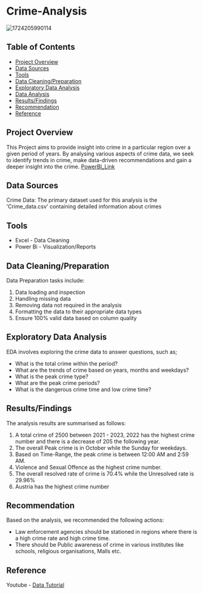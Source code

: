 # Crime-Analysis

![1724205990114](https://github.com/user-attachments/assets/6e9cbf7f-1165-40b6-bcb1-ace764fefb42)

## Table of Contents

- [Project Overview](#project-overview)
- [Data Sources](#data-sources)
- [Tools](#tools)
- [Data Cleaning/Preparation](#data-cleaning-preparation)
- [Exploratory Data Analysis](#exploratory-data-analysis)
- [Data Analysis](#data-analysis)
- [Results/Findings](#results-findings)
- [Recommendation](#recommedation)
- [Reference](#reference)

## Project Overview
 This Project aims to provide insight into crime in a particular region over a given period of years. By analysing various aspects of crime data, we seek to identify trends in crime, make data-driven recommendations and gain a deeper insight into the crime.
 [PowerBI_Link](https://app.powerbi.com/groups/me/reports/40415ea6-1c67-45c5-817c-1664ac6f26b2/afbd79c49c617fd434ec?experience=power-bi)

 ## Data Sources
 Crime Data: The primary dataset used for this analysis is the 'Crime_data.csv' containing detailed information about crimes

 ## Tools
 - Excel - Data Cleaning
 - Power Bi - Visualization/Reports

## Data Cleaning/Preparation
Data Preparation tasks include:
1. Data loading and inspection
2. Handling missing data
3. Removing data not required in the analysis
4. Formatting the data to their appropriate data types
5. Ensure 100% valid data based on column quality

## Exploratory Data Analysis
 EDA involves exploring the crime data to answer questions, such as;
 - What is the total crime within the period?
 - What are the trends of crime based on years, months and weekdays?
 - What is  the peak crime type?
 - What are the peak crime periods?
 - What is the dangerous crime time and low crime time?

## Results/Findings
The analysis results are summarised as follows:
1. A total crime of 2500 between 2021 - 2023, 2022 has the highest crime number and there is a decrease of 205 the following year.
2. The overall Peak crime is in October while the Sunday for weekdays.
3. Based on Time-Range, the peak crime is between 12:00 AM and 2:59 AM.
4. Violence and Sexual Offence as the highest crime number.
5. The overall resolved rate of crime is 70.4% while the Unresolved rate is 29.96%
6. Austria has the highest crime number

## Recommendation
Based on the analysis, we recommended the following actions:
-  Law enforcement agencies should be stationed in regions where there is a high crime rate and high crime time.
-  There should be Public awareness of crime in various institutes like schools, religious organisations, Malls etc.


## Reference
Youtube - [Data Tutorial](https://youtu.be/c8S17REk-IA?si=4gbWlFSvefxfXCXH)
 
